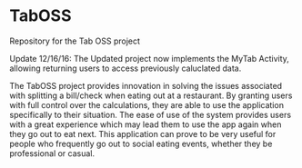 # TabOSS
Repository for the Tab OSS project

Update 12/16/16: The Updated project now implements the MyTab Activity, allowing returning users to access previously caluclated data.

The TabOSS project provides innovation in solving the issues associated with splitting a bill/check when eating out at a restaurant. By granting users with full control over the calculations, they are able to use the application specifically to their situation. The ease of use of the system provides users with a great experience which may lead them to use the app again when they go out to eat next. This application can prove to be very useful for people who frequently go out to social eating events, whether they be professional or casual.
